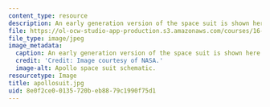 ```yaml
---
content_type: resource
description: An early generation version of the space suit is shown here.
file: https://ol-ocw-studio-app-production.s3.amazonaws.com/courses/16-885j-aircraft-systems-engineering-fall-2005/8e0f2ce00135720beb8879c1990f75d1_apollosuit.jpg
file_type: image/jpeg
image_metadata:
  caption: An early generation version of the space suit is shown here.
  credit: 'Credit: Image courtesy of NASA.'
  image-alt: Apollo space suit schematic.
resourcetype: Image
title: apollosuit.jpg
uid: 8e0f2ce0-0135-720b-eb88-79c1990f75d1
---
```

